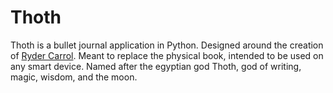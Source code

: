 # Thoth

Thoth is a bullet journal application in Python. Designed around the creation of
[Ryder Carrol](https://bulletjournal.com/pages/about). Meant to replace the physical book,
intended to be used on any smart device. Named after the egyptian god Thoth, god of writing,
magic, wisdom, and the moon.



